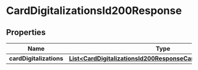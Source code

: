 

# CardDigitalizationsId200Response


## Properties

| Name | Type | Description | Notes |
|------------ | ------------- | ------------- | -------------|
|**cardDigitalizations** | [**List&lt;CardDigitalizationsId200ResponseCardDigitalizationsInner&gt;**](CardDigitalizationsId200ResponseCardDigitalizationsInner.md) |  |  [optional] |



